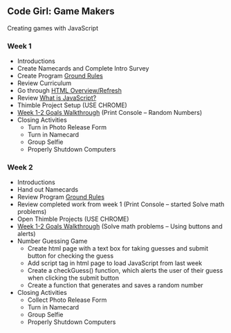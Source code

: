 
## Code Girl: Game Makers

Creating games with JavaScript

### Week 1

* Introductions
* Create Namecards and Complete Intro Survey
* Create Program [Ground Rules](GroundRules.md)
* Review Curriculum
* Go through [HTML Overview/Refresh](HtmlRefresh.md)
* Review [What is JavaScript?](WhatIsJavaScript.md)
* Thimble Project Setup (USE CHROME)
* [Week 1-2 Goals Walkthrough](https://legit-gaming.github.io/week1/Goals.html) (Print Console – Random Numbers)
* Closing Activities
  * Turn in Photo Release Form
  * Turn in Namecard
  * Group Selfie
  * Properly Shutdown Computers

### Week 2
*	Introductions
*	Hand out Namecards
*	Review Program [Ground Rules](GroundRules.md) 
*	Review completed work from week 1 (Print Console – started Solve math problems)
*	Open Thimble Projects (USE CHROME)
*	[Week 1-2 Goals Walkthrough](https://legit-gaming.github.io/week1/Goals.html) (Solve math problems – Using buttons and alerts)
* Number Guessing Game
  * Create html page with a text box for taking guesses and submit button for checking the guess
  * Add script tag in html page to load JavaScript from last week
  * Create a checkGuess() function, which alerts the user of their guess when clicking the submit button
  * Create a function that generates and saves a random number
* Closing Activities
  * Collect Photo Release Form
  * Turn in Namecard
  * Group Selfie
  * Properly Shutdown Computers

